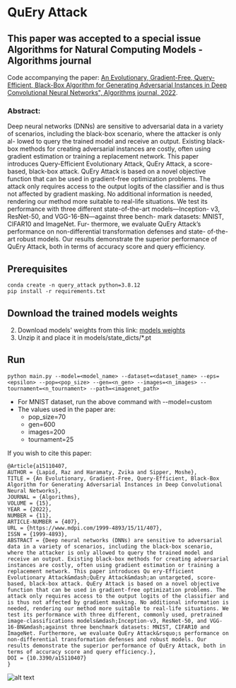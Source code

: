 # QuEry Attack

## This paper was accepted to a special issue Algorithms for Natural Computing Models - Algorithms journal

Code accompanying the paper:
[An Evolutionary, Gradient-Free, Query-Efficient, Black-Box Algorithm for Generating Adversarial Instances in Deep Convolutional Neural Networks", Algorithms journal, 2022](https://www.mdpi.com/1999-4893/15/11/407).

### Abstract:
Deep neural networks (DNNs) are sensitive
to adversarial data in a variety of scenarios, including
the black-box scenario, where the attacker is only al-
lowed to query the trained model and receive an output.
Existing black-box methods for creating adversarial
instances are costly, often using gradient estimation or
training a replacement network. This paper introduces
Query-Efficient Evolutionary Attack, QuEry Attack, a
score-based, black-box attack. QuEry Attack is based
on a novel objective function that can be used in
gradient-free optimization problems. The attack only
requires access to the output logits of the classifier and
is thus not affected by gradient masking. No additional
information is needed, rendering our method more
suitable to real-life situations. We test its performance
with three different state-of-the-art models—Inception-
v3, ResNet-50, and VGG-16-BN—against three bench-
mark datasets: MNIST, CIFAR10 and ImageNet. Fur-
thermore, we evaluate QuEry Attack’s performance
on non-differential transformation defenses and state-
of-the-art robust models. Our results demonstrate the
superior performance of QuEry Attack, both in terms
of accuracy score and query efficiency.

## Prerequisites
    conda create -n query_attack python=3.8.12
    pip install -r requirements.txt

## Download the trained models weights
2. Download models' weights from this link: [models weights](https://drive.google.com/file/d/1LKLicAXgL-Q9QFtvMWDkHN-8ESPBNjtO/view?usp=sharing)
3. Unzip it and place it in models/state_dicts/*.pt

## Run
    python main.py --model=<model_name> --dataset=<dataset_name> --eps=<epsilon> --pop=<pop_size> --gen=<n_gen> --images=<n_images> --tournament=<n_tournament> --path=<imagenet_path>
- For MNIST dataset, run the above command with --model=custom
- The values used in the paper are:
  - pop_size=70
  - gen=600
  - images=200
  - tournament=25

If you wish to cite this paper:
```
@Article{a15110407,
AUTHOR = {Lapid, Raz and Haramaty, Zvika and Sipper, Moshe},
TITLE = {An Evolutionary, Gradient-Free, Query-Efficient, Black-Box Algorithm for Generating Adversarial Instances in Deep Convolutional Neural Networks},
JOURNAL = {Algorithms},
VOLUME = {15},
YEAR = {2022},
NUMBER = {11},
ARTICLE-NUMBER = {407},
URL = {https://www.mdpi.com/1999-4893/15/11/407},
ISSN = {1999-4893},
ABSTRACT = {Deep neural networks (DNNs) are sensitive to adversarial data in a variety of scenarios, including the black-box scenario, where the attacker is only allowed to query the trained model and receive an output. Existing black-box methods for creating adversarial instances are costly, often using gradient estimation or training a replacement network. This paper introduces Qu ery-Efficient Evolutionary Attack&mdash;QuEry Attack&mdash;an untargeted, score-based, black-box attack. QuEry Attack is based on a novel objective function that can be used in gradient-free optimization problems. The attack only requires access to the output logits of the classifier and is thus not affected by gradient masking. No additional information is needed, rendering our method more suitable to real-life situations. We test its performance with three different, commonly used, pretrained image-classifications models&mdash;Inception-v3, ResNet-50, and VGG-16-BN&mdash;against three benchmark datasets: MNIST, CIFAR10 and ImageNet. Furthermore, we evaluate QuEry Attack&rsquo;s performance on non-differential transformation defenses and robust models. Our results demonstrate the superior performance of QuEry Attack, both in terms of accuracy score and query efficiency.},
DOI = {10.3390/a15110407}
}
```
![alt text](https://github.com/razla/QuEry-Attack/blob/master/figures/examples.jpg?raw=true)
